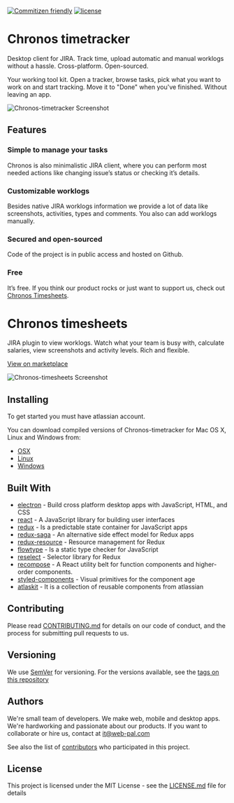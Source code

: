 [![Commitizen friendly](https://img.shields.io/badge/commitizen-friendly-brightgreen.svg)](http://commitizen.github.io/cz-cli/)
[![license](https://img.shields.io/github/license/desktop/desktop.svg?style=flat-square)](https://github.com/web-pal/chronos-timetracker/blob/master/LICENSE)

# Chronos timetracker

Desktop client for JIRA. Track time, upload automatic and manual worklogs without a hassle.
Cross-platform. Open-sourced.

Your working tool kit. Open a tracker, browse tasks, pick what you want to work on and start
tracking. Move it to "Done" when you've finished. Without leaving an app.

![Chronos-timetracker Screenshot](https://chronos.web-pal.com/static/chronos-screenshot.eafbd89a.png)

## Features

### Simple to manage your tasks
Chronos is also minimalistic JIRA client, where you can perform most needed actions like changing
issue’s status or checking it’s details.

### Customizable worklogs
Besides native JIRA worklogs information we provide a lot of data like screenshots,
activities, types and comments. You also can add worklogs manually.

### Secured and open-sourced
Code of the project is in public access and hosted on Github.

### Free
It’s free. If you think our product rocks or just want to support us, check out
[Chronos Timesheets][marketplace].

# Chronos timesheets

JIRA plugin to view worklogs. Watch what your team is busy with, calculate salaries, view
screenshots and activity levels. Rich and flexible.

[View on marketplace][marketplace]

![Chronos-timesheets Screenshot](https://chronos.web-pal.com/static/calendar-view.6baf2267.png)

## Installing

To get started you must have atlassian account.

You can download compiled versions of Chronos-timetracker for Mac OS X, Linux and Windows from:
* [OSX][OSX]
* [Linux][Linux]
* [Windows][Windows]


## Built With

* [electron][electron] - Build cross platform desktop apps with JavaScript, HTML, and CSS
* [react][react] - A JavaScript library for building user interfaces
* [redux][redux] - Is a predictable state container for JavaScript apps
* [redux-saga][redux-saga] - An alternative side effect model for Redux apps
* [redux-resource][redux-resource] - Resource management for Redux
* [flowtype][flowtype] - Is a static type checker for JavaScript
* [reselect][reselect] - Selector library for Redux
* [recompose][recompose] - A React utility belt for function components and higher-order components.
* [styled-components][styled-components] - Visual primitives for the component age
* [atlaskit][atlaskit] - It is a collection of reusable components from atlassian


## Contributing

Please read [CONTRIBUTING.md][contributing] for details on our code of conduct, and the process
for submitting pull requests to us.

## Versioning

We use [SemVer][SemVer] for versioning. For the versions available, see the [tags on this repository][tags]

## Authors

We're small team of developers. We make web, mobile and
desktop apps. We're hardworking and passionate about our products.
If you want to collaborate or hire us, contact at [it@web-pal.com](mailto:it@web-pal.com)

See also the list of [contributors][contributors] who participated in this project.

## License

This project is licensed under the MIT License - see the [LICENSE.md](LICENSE.md) file for details

[OSX]: https://chronos-api.web-pal.com/release/dmg
[Linux]: https://chronos-api.web-pal.com/release/AppImage
[Windows]: https://chronos-api.web-pal.com/release/exe
[marketplace]: https://marketplace.atlassian.com/plugins/jira-chronos/cloud/overview

[SemVer]: http://semver.org/
[tags]: https://github.com/web-pal/chronos-timetracker/tags
[contributors]: https://github.com/web-pal/chronos-timetracker/contributors
[contributing]: https://github.com/web-pal/chronos-timetracker/blob/master/CONTRIBUTING.md

[electron]: https://electronjs.org/
[react]: https://reactjs.org/
[redux]: http://redux.js.org
[recompose]: https://github.com/acdlite/recompose
[redux-saga]: https://github.com/redux-saga/redux-saga
[redux-resource]: https://github.com/jmeas/redux-resource
[reselect]: https://github.com/reactjs/reselect
[styled-components]: https://www.styled-components.com
[flowtype]: https://flow.org/
[atlaskit]: https://bitbucket.org/atlassian/atlaskit